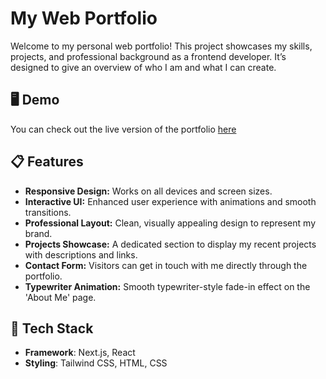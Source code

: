 # My Web Portfolio

Welcome to my personal web portfolio! This project showcases my skills, projects, and professional background as a frontend developer. It’s designed to give an overview of who I am and what I can create.

## 🖥️ Demo

You can check out the live version of the portfolio [here](https://new-web-portfolio-iota.vercel.app/)

## 📋 Features

- **Responsive Design:** Works on all devices and screen sizes.
- **Interactive UI:** Enhanced user experience with animations and smooth transitions.
- **Professional Layout:** Clean, visually appealing design to represent my brand.
- **Projects Showcase:** A dedicated section to display my recent projects with descriptions and links.
- **Contact Form:** Visitors can get in touch with me directly through the portfolio.
- **Typewriter Animation:** Smooth typewriter-style fade-in effect on the 'About Me' page.

## 🚀 Tech Stack

- **Framework**: Next.js, React
- **Styling**: Tailwind CSS, HTML, CSS

